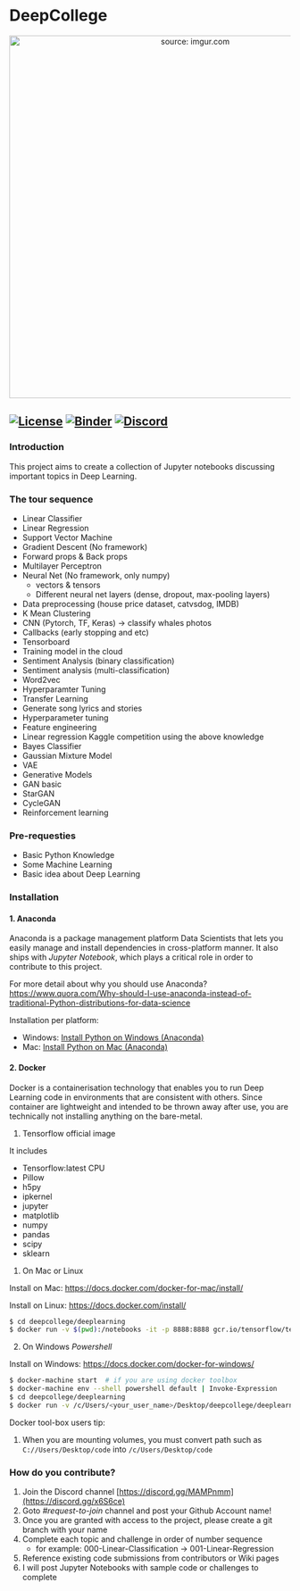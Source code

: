 # DeepCollege

<p align="center">
<a href="https://i.imgur.com/OE479F3.png"><img width="650" src="https://i.imgur.com/OE479F3.png" title="source: imgur.com" /></a>
</p>

[![License](https://img.shields.io/badge/License-Apache%202.0-blue.svg)](https://opensource.org/licenses/Apache-2.0)
[![Binder](https://mybinder.org/badge.svg)](https://mybinder.org/v2/gh/deepcollege/deeplearning/master)
[![Discord](https://img.shields.io/discord/102860784329052160.svg)](https://discord.gg/MAMPnmm)
----

### Introduction

This project aims to create a collection of Jupyter notebooks discussing important topics in Deep Learning.

### The tour sequence

- Linear Classifier
- Linear Regression
- Support Vector Machine
- Gradient Descent (No framework)
- Forward props & Back props
- Multilayer Perceptron
- Neural Net (No framework, only numpy)
   - vectors & tensors
   - Different neural net layers (dense, dropout, max-pooling layers)
- Data preprocessing (house price dataset, catvsdog, IMDB)
- K Mean Clustering
- CNN (Pytorch, TF, Keras) -> classify whales photos
- Callbacks (early stopping and etc)
- Tensorboard
- Training model in the cloud
- Sentiment Analysis (binary classification)
- Sentiment analysis (multi-classification)
- Word2vec
- Hyperparamter Tuning
- Transfer Learning
- Generate song lyrics and stories
- Hyperparameter tuning
- Feature engineering
- Linear regression Kaggle competition using the above knowledge
- Bayes Classifier
- Gaussian Mixture Model
- VAE
- Generative Models
- GAN basic
- StarGAN
- CycleGAN
- Reinforcement learning

### Pre-requesties

- Basic Python Knowledge
- Some Machine Learning
- Basic idea about Deep Learning

### Installation

#### 1. Anaconda

Anaconda is a package management platform Data Scientists that lets you easily manage and install dependencies in 
cross-platform manner. It also ships with *Jupyter Notebook*, which plays a critical role in order to contribute to this
project.

For more detail about why you should use Anaconda? https://www.quora.com/Why-should-I-use-anaconda-instead-of-traditional-Python-distributions-for-data-science

Installation per platform:
- Windows: [Install Python on Windows (Anaconda)](https://medium.com/@GalarnykMichael/install-python-on-windows-anaconda-c63c7c3d1444)
- Mac: [Install Python on Mac (Anaconda)](https://medium.com/@GalarnykMichael/install-python-on-mac-anaconda-ccd9f2014072)

#### 2. Docker

Docker is a containerisation technology that enables you to run 
Deep Learning code in environments that are consistent with others. 
Since container are lightweight and intended to be thrown away 
after use, you are technically not installing anything on the 
bare-metal.

1. Tensorflow official image

It includes

- Tensorflow:latest CPU
- Pillow
- h5py
- ipkernel
- jupyter
- matplotlib
- numpy
- pandas
- scipy
- sklearn

1. On Mac or Linux

Install on Mac: https://docs.docker.com/docker-for-mac/install/

Install on Linux: https://docs.docker.com/install/

```sh
$ cd deepcollege/deeplearning
$ docker run -v $(pwd):/notebooks -it -p 8888:8888 gcr.io/tensorflow/tensorflow
```

2. On Windows *Powershell*

Install on Windows: https://docs.docker.com/docker-for-windows/

```sh
$ docker-machine start  # if you are using docker toolbox
$ docker-machine env --shell powershell default | Invoke-Expression
$ cd deepcollege/deeplearning
$ docker run -v /c/Users/<your_user_name>/Desktop/deepcollege/deeplearning:/notebooks -it -p 8888:8888 gcr.io/tensorflow/tensorflow
```

Docker tool-box users tip:
1. When you are mounting volumes, you must convert 
path such as `C://Users/Desktop/code` into `/c/Users/Desktop/code`

### How do you contribute?

1. Join the Discord channel [https://discord.gg/MAMPnmm](https://discord.gg/x6S6ce)
2. Goto _#request-to-join_ channel and post your Github Account name!
3. Once you are granted with access to the project, please create a git branch with your name
4. Complete each topic and challenge in order of number sequence
   - for example: 000-Linear-Classification -> 001-Linear-Regression
5. Reference existing code submissions from contributors or Wiki pages
6. I will post Jupyter Notebooks with sample code or challenges to complete
